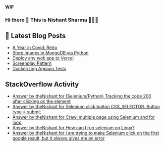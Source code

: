 #### WIP
### Hi there 👋  This is Nishant Sharma 🧑🏼‍🎤

## 📕 Latest Blog Posts
<!-- BLOG-POST-LIST:START -->
- [A Year in Covid: Retro](https://thenishant3.medium.com/a-year-in-covid-retro-632bf6cdf1c7?source=rss-97b0bdcd7e66------2)
- [Store images in MongoDB via Python](https://dev.to/thenishant/store-images-in-mongodb-via-python-2g73)
- [Deploy any web app to Vercel](https://dev.to/thenishant/deploy-any-web-app-to-vercel-1ka8)
- [Screenplay Pattern](https://medium.com/testvagrant/screenplay-pattern-3490c7f0c23c?source=rss-97b0bdcd7e66------2)
- [Dockerizing Appium Tests](https://medium.com/testvagrant/dockerizing-appium-tests-c9696809afec?source=rss-97b0bdcd7e66------2)
<!-- BLOG-POST-LIST:END -->


## StackOverflow Activity
<!-- STACKOVERFLOW:START -->
- [Answer by theNishant for (Selenium/Python) Tracking the code 200 after clicking on the element](https://stackoverflow.com/questions/68391732/selenium-python-tracking-the-code-200-after-clicking-on-the-element/68392504#68392504)
- [Answer by theNishant for Selenium click button CSS_SELECTOR. Button type = submit](https://stackoverflow.com/questions/68389319/selenium-click-button-css-selector-button-type-submit/68389382#68389382)
- [Answer by theNishant for Crawl multiple page using Selenium and for loop](https://stackoverflow.com/questions/68388081/crawl-multiple-page-using-selenium-and-for-loop/68388893#68388893)
- [Answer by theNishant for How can I run selenium on Linux?](https://stackoverflow.com/questions/68283578/how-can-i-run-selenium-on-linux/68283750#68283750)
- [Answer by theNishant for I am trying to make Selenium click on the first google result, but it always gives me an error](https://stackoverflow.com/questions/68252981/i-am-trying-to-make-selenium-click-on-the-first-google-result-but-it-always-giv/68253116#68253116)
<!-- STACKOVERFLOW:END -->
